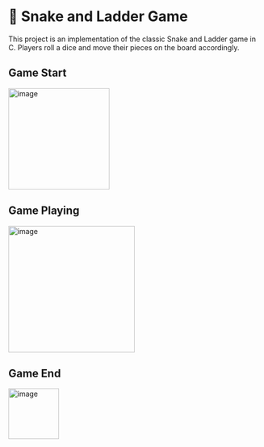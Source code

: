 # **🐍 Snake and Ladder Game**
This project is an implementation of the classic Snake and Ladder game in C. Players roll a dice and move their pieces on the board accordingly.

<h2>Game Start</h2>

<img src="https://github.com/sanket96s/Projects/assets/109816069/1f64f07c-b68b-4c81-ac2b-1ce65e8739b6" alt="image" height="200">

<h2>Game Playing</h2>

<img src="https://github.com/sanket96s/Projects/assets/109816069/9215da37-af3a-43d7-95c6-228b257910b6" alt="image" height="250">

<h2>Game End</h2>

<img src="https://github.com/sanket96s/Projects/assets/109816069/99e18b22-bef7-4c2e-9cd8-138dbd694169" alt="image" height="100">

